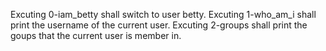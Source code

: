 Excuting 0-iam_betty shall switch to user betty.
Excuting 1-who_am_i shall print the username of the current user.
Excuting 2-groups shall print the goups that the current user is member in.
